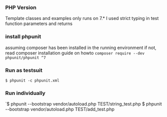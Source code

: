 ### PHP Version
Template classes and examples only runs on 7.*
I used strict typing in test function parameters and returns

### install phpunit
assuming composer has been installed in the running environment
if not, read composer installation guide on howto
`composer require --dev phpunit/phpunit ^7`

### Run as testsuit

`$ phpunit -c phpunit.xml`

### Run individually

`$ phpunit --bootstrap vendor/autoload.php TEST/string_test.php
 $ phpunit --bootstrap vendor/autoload.php TEST/add_test.php
